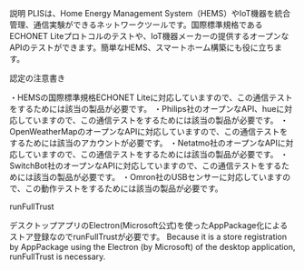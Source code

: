 
説明
PLISは、Home Energy Management System（HEMS）やIoT機器を統合管理、通信実験ができるネットワークツールです。国際標準規格であるECHONET Liteプロトコルのテストや、IoT機器メーカーの提供するオープンなAPIのテストができます。簡単なHEMS、スマートホーム構築にも役に立ちます。

認定の注意書き

・HEMSの国際標準規格ECHONET Liteに対応していますので、この通信テストをするためには該当の製品が必要です。
・Philips社のオープンなAPI、hueに対応していますので、この通信テストをするためには該当の製品が必要です。
・OpenWeatherMapのオープンなAPIに対応していますので、この通信テストをするためには該当のアカウントが必要です。
・Netatmo社のオープンなAPIに対応していますので、この通信テストをするためには該当の製品が必要です。
・SwitchBot社のオープンなAPIに対応していますので、この通信テストをするためには該当の製品が必要です。
・Omron社のUSBセンサーに対応していますので、この動作テストをするためには該当の製品が必要です。



runFullTrust

デスクトップアプリのElectron(Microsoft公式)を使ったAppPackage化によるストア登録なのでrunFullTrustが必要です。
Because it is a store registration by AppPackage using the Electron (by Microsoft) of the desktop application, runFullTrust is necessary.


